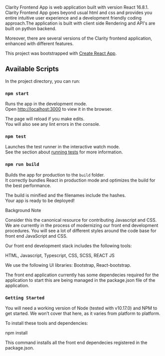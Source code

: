Clarity Frontend App is web application built with version  React 16.8.1. Clarity Frontend App goes beyond usual html and css and provides you entire intuitive user experience and a development friendly coding approach.The application is built with client side Rendering and API's are built on python backend.

Moreover, there are several versions of the Clarity frontend application, enhanced with different features.


This project was bootstrapped with [Create React App](https://github.com/facebook/create-react-app).

## Available Scripts

In the project directory, you can run:

### `npm start`

Runs the app in the development mode.<br />
Open [http://localhost:3000](http://localhost:3000) to view it in the browser.

The page will reload if you make edits.<br />
You will also see any lint errors in the console.

### `npm test`

Launches the test runner in the interactive watch mode.<br />
See the section about [running tests](https://facebook.github.io/create-react-app/docs/running-tests) for more information.

### `npm run build`

Builds the app for production to the `build` folder.<br />
It correctly bundles React in production mode and optimizes the build for the best performance.

The build is minified and the filenames include the hashes.<br />
Your app is ready to be deployed!

Background
Note

Consider this the canonical resource for contributing Javascript and CSS. We are currently in the process of modernizing our front end development procedures. You will see a lot of different styles around the code base for front end JavaScript and CSS.

Our front end development stack includes the following tools:

HTML,
Javascript,
Typescript,
CSS,
SCSS,
REACT JS

We use the following UI libraries:
Bootstrap,
React-bootstrap.

The front end application currently has some dependecies required for the application to start this are being managed in the package.json file of the application.

### `Getting Started`
You will need a working version of Node (tested with v10.17.0) and NPM to get started. We won’t cover that here, as it varies from platform to platform.

To install these tools and dependencies:

npm install

This command installs all the front end dependecies registered in the package.json.
